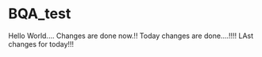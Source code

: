 # BQA_test

Hello World.... Changes are done now.!!
Today changes are done....!!!!
LAst changes for today!!!
